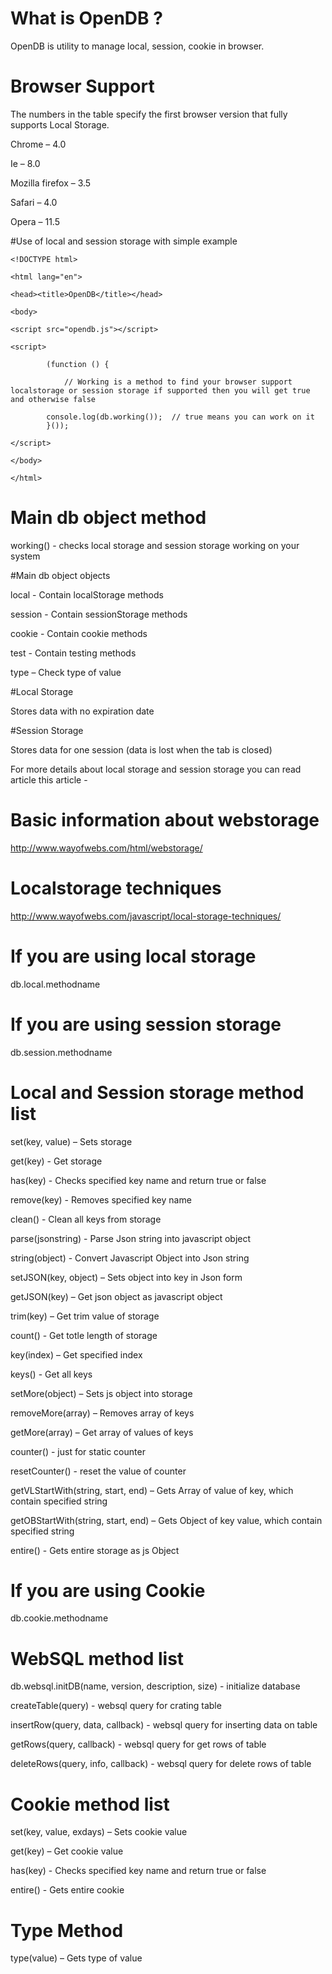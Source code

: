 # What is OpenDB ?
OpenDB is utility to manage local, session, cookie in browser.

# Browser Support
The numbers in the table specify the first browser version that fully supports Local Storage.

Chrome – 4.0

Ie – 8.0

Mozilla firefox – 3.5

Safari – 4.0

Opera – 11.5

#Use of local and session storage with simple example

    <!DOCTYPE html>

    <html lang="en">

    <head><title>OpenDB</title></head>

    <body>

	<script src="opendb.js"></script>

  	<script>

    		(function () {

      			// Working is a method to find your browser support localstorage or session storage if supported then you will get true and otherwise false

			console.log(db.working());  // true means you can work on it
    		}());
    		
  	</script>
  	
    </body>

    </html>
 

# Main db object method

working() - checks local storage and session storage working on your system

#Main db object objects

local  -  Contain localStorage methods

session  -  Contain sessionStorage methods

cookie - Contain cookie methods

test  -  Contain testing methods 

type – Check type of value


#Local Storage

Stores data with no expiration date


#Session Storage

Stores data for one session (data is lost when the tab is closed)


For more details about local storage and session storage you can read article this article - 

# Basic information about webstorage
http://www.wayofwebs.com/html/webstorage/

# Localstorage techniques 
http://www.wayofwebs.com/javascript/local-storage-techniques/

# If you are using local storage
db.local.methodname


# If you are using session storage
db.session.methodname 


# Local and Session storage method list

set(key, value) – Sets storage

get(key) - Get storage

has(key) - Checks specified key name and return true or false

remove(key) -  Removes specified key name

clean() - Clean all keys from storage

parse(jsonstring) - Parse Json string into javascript object

string(object) - Convert Javascript Object  into Json string

setJSON(key, object) – Sets object into key in Json form

getJSON(key) – Get json object as javascript object

trim(key) – Get trim value of storage

count() - Get totle length of storage

key(index) – Get  specified index

keys() - Get all keys

setMore(object) – Sets js object into storage

removeMore(array) – Removes array of keys

getMore(array) – Get array of values of keys

counter() - just for static counter 

resetCounter() - reset the value of counter

getVLStartWith(string, start, end) – Gets Array of value of key, which contain specified string

getOBStartWith(string, start, end) – Gets Object of key value, which contain specified string

entire() - Gets entire storage as js Object


# If you are using Cookie

db.cookie.methodname 

# WebSQL method list

db.websql.initDB(name, version, description, size)  - initialize database

createTable(query) - websql query for crating table
 
insertRow(query, data, callback) -  websql query for inserting data on table

getRows(query, callback) - websql query for get rows of table

deleteRows(query, info, callback) - websql query for delete rows of table

# Cookie method list

set(key, value, exdays) – Sets cookie value

get(key) – Get cookie value

has(key) - Checks specified key name and return true or false

entire() - Gets entire cookie

# Type Method  

type(value) – Gets type of value 
